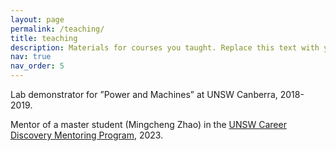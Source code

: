 ```yaml
---
layout: page
permalink: /teaching/
title: teaching
description: Materials for courses you taught. Replace this text with your description.
nav: true
nav_order: 5
---
```


Lab demonstrator for ”Power and Machines” at UNSW Canberra, 2018-2019.

Mentor of a master student (Mingcheng Zhao) in the [UNSW Career Discovery Mentoring Program](https://www.unsw.edu.au/employability/discover/unsw-career-discovery-mentoring-program), 2023.
